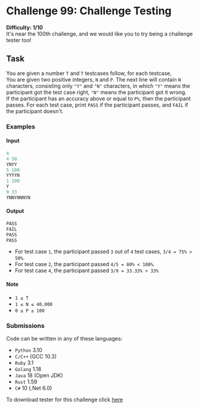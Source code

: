 # Challenge 99: Challenge Testing

**Difficulty: 1/10**  
It's near the 100th challenge, and we would like you to try being a challenge tester too!

## Task

You are given a number `T` and `T` testcases follow, for each testcase,  
You are given two positive integers, `N` and `P`. The next line will contain `N` characters, consisting only `"Y"` and `"N"` characters, in which `"Y"` means the participant got the test case right, `"N"` means the participant got it wrong.  
If the participant has an accuracy above or equal to `P%`, then the participant passes. For each test case, print `PASS` if the participant passes, and `FAIL` if the participant doesn't.

### Examples

#### Input

```rs
4
4 50
YNYY
5 100
YYYYN
1 100
Y
9 33
YNNYNNNYN
```

#### Output

```rs
PASS
FAIL
PASS
PASS
```

- For test case `1`, the participant passed `3` out of `4` test cases, `3/4 = 75% > 50%`.  
- For test case `2`, the participant passed `4/5 = 80% < 100%`.  
- For test case `4`, the participant passed `3/9 = 33.33% > 33%`

#### Note

- `1 ≤ T`  
- `1 ≤ N ≤ 40,000`  
- `0 ≤ P ≤ 100`  

### Submissions

Code can be written in any of these languages:

- `Python` 3.10
- `C/C++` (GCC 10.3)
- `Ruby` 3.1
- `Golang` 1.18
- `Java` 18 (Open JDK)
- `Rust` 1.59
- `C#` 10 (.Net 6.0)

To download tester for this challenge click [here](https://downgit.github.io/#/home?url=https://github.com/Pomroka/PreviousChallenges/tree/main/Challenge_99)
